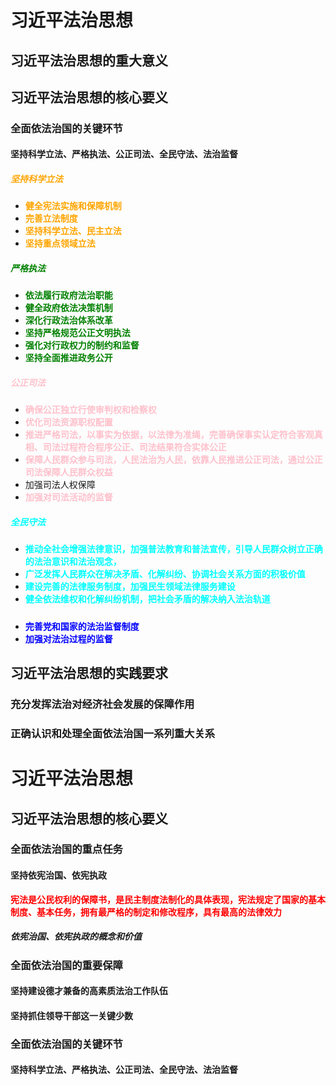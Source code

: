 # 习近平法治思想

## 习近平法治思想的重大意义

## 习近平法治思想的核心要义

### 全面依法治国的关键环节

#### 坚持科学立法、严格执法、公正司法、全民守法、法治监督

##### <strong style="color: orange;">坚持科学立法</strong>

- <strong style="color: orange;">健全宪法实施和保障机制</strong>
- <strong style="color: orange;">完善立法制度</strong>
- <strong style="color: orange;">坚持科学立法、民主立法</strong>
- <strong style="color: orange;">坚持重点领域立法</strong>

##### <strong style="color: green;">严格执法</strong>

- <strong style="color: green;">依法履行政府法治职能</strong>
- <strong style="color: green;">健全政府依法决策机制</strong>
- <strong style="color: green;">深化行政法治体系改革</strong>
- <strong style="color: green;">坚持严格规范公正文明执法</strong>
- <strong style="color: green;">强化对行政权力的制约和监督</strong>
- <strong style="color: green;">坚持全面推进政务公开</strong>

##### <strong style="color: pink;">公正司法</strong>

- <strong style="color: pink;">确保公正独立行使审判权和检察权</strong>
- <strong style="color: pink;">优化司法资源职权配置</strong>
- <strong style="color: pink;">推进严格司法，以事实为依据，以法律为准绳，完善确保事实认定符合客观真相、司法过程符合程序公正、司法结果符合实体公正</strong>
- <strong style="color: pink;">保障人民群众参与司法，人民法治为人民，依靠人民推进公正司法，通过公正司法保障人民群众权益</strong>
- <strong style="color: pink;"></strong>加强司法人权保障
- <strong style="color: pink;">加强对司法活动的监督</strong>

##### <strong style="color: cyan;">全民守法</strong>

- <strong style="color: cyan;">推动全社会增强法律意识，加强普法教育和普法宣传，引导人民群众树立正确的法治意识和法治观念，</strong>
- <strong style="color: cyan;">广泛发挥人民群众在解决矛盾、化解纠纷、协调社会关系方面的积极价值</strong>
- <strong style="color: cyan;">建设完善的法律服务制度，加强民生领域法律服务建设</strong>
- <strong style="color: cyan;">健全依法维权和化解纠纷机制，把社会矛盾的解决纳入法治轨道</strong>

##### <strong style="color: blue;"></strong>

- <strong style="color: blue;">完善党和国家的法治监督制度</strong>
- <strong style="color: blue;">加强对法治过程的监督</strong>

## 习近平法治思想的实践要求

### 充分发挥法治对经济社会发展的保障作用

### 正确认识和处理全面依法治国一系列重大关系


# 习近平法治思想

## 习近平法治思想的核心要义

### 全面依法治国的重点任务

#### 坚持依宪治国、依宪执政

<strong style="color: red;">宪法是公民权利的保障书，是民主制度法制化的具体表现，宪法规定了国家的基本制度、基本任务，拥有最严格的制定和修改程序，具有最高的法律效力</strong>

##### 依宪治国、依宪执政的概念和价值

### 全面依法治国的重要保障

#### 坚持建设德才兼备的高素质法治工作队伍


#### 坚持抓住领导干部这一关键少数


### 全面依法治国的关键环节

#### 坚持科学立法、严格执法、公正司法、全民守法、法治监督